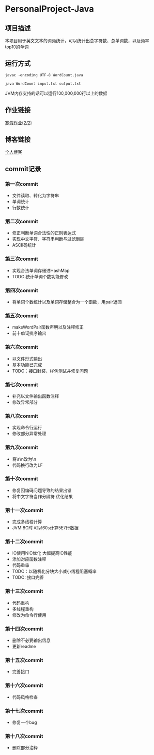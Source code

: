 # PersonalProject-Java
## 项目描述
本项目用于英文文本的词频统计，可以统计出总字符数、总单词数，以及频率top10的单词
## 运行方式
`javac -encoding UTF-8 WordCount.java`

`java WordCount input.txt output.txt`

JVM内存支持的话可以运行100,000,000行以上的数据
## 作业链接
[寒假作业(2/2)](https://www.cnblogs.com/FZU-SE-LYK/p/14464990.html)
## 博客链接
[个人博客](https://www.cnblogs.com/FZU-SE-LYK/)
## commit记录
### 第一次commit
- 文件读取、转化为字符串
- 单词统计
- 行数统计

### 第二次commit
- 修正判断单词合法性的正则表达式
- 实现中文字符、字符串判断与过滤删除
- ASCII码统计

### 第三次commit
- 实现合法单词存储进HashMap
- TODO:统计单词个数功能修改

### 第四次commit
- 将单词个数统计以及单词存储整合为一个函数，用pair返回

### 第五次commit
- makeWordPair函数声明以及注释修正
- 前十单词排序输出

### 第六次commit
- 以文件形式输出
- 基本功能已完成
- TODO：接口封装，样例测试并修复问题

### 第七次commit
- 补充以文件输出函数注释
- 修改异常部分

### 第八次commit
- 实现命令行运行
- 修改部分异常处理

### 第九次commit
- 将\r\n改为\n
- 代码换行改为LF

### 第十次commit
- 修复因编码问题导致的结果出错
- 将中文字符当作分隔符 优化结果

### 第十一次commit
- 完成多线程计算
- JVM 8G时 可以60s计算5E7行数据

### 第十二次commit
- IO使用NIO优化 大幅提高IO性能
- 添加对应函数注释
- 代码重审
- TODO：以随机化分块大小减小线程阻塞概率
- TODO: 接口完善

### 第十三次commit
- 代码重构
- 多线程重构
- 修改为命令行使用

### 第十四次commit
- 删除不必要输出信息
- 更新readme

### 第十五次commit
- 完善接口

### 第十六次commit
- 代码风格检查

### 第十七次commit
- 修复一个bug

### 第十八次commit
- 删除部分注释